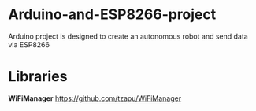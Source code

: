 # Arduino-and-ESP8266-project
Arduino project is designed to create an autonomous robot and send data via ESP8266

# Libraries
__WiFiManager__
https://github.com/tzapu/WiFiManager